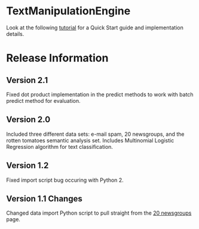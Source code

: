 # TextManipulationEngine

Look at the following [tutorial](https://docs.prediction.io/demo/textclassification/) for a Quick Start guide and implementation details.

# Release Information

## Version 2.1

Fixed dot product implementation in the predict methods to work with batch predict method for evaluation.

## Version 2.0

Included three different data sets: e-mail spam, 20 newsgroups, and the rotten tomatoes semantic analysis set. Includes Multinomial Logistic Regression algorithm for text classification.

## Version 1.2

Fixed import script bug occuring with Python 2.

## Version 1.1 Changes 

Changed data import Python script to pull straight from the [20 newsgroups](http://qwone.com/~jason/20Newsgroups/) page.

